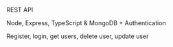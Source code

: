 REST API

Node, Express, TypeScript & MongoDB + Authentication

Register, login, get users, delete user, update user